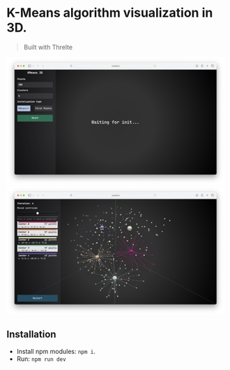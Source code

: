 # K-Means algorithm visualization in 3D.
> Built with Threlte

<img src="/docs/start.png" width="500"><img src="/docs/main.png" width="500">

## Installation

- Install npm modules: ```npm i```. 
- Run: ```npm run dev```
